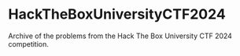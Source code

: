 # HackTheBoxUniversityCTF2024
Archive of the problems from the Hack The Box University CTF 2024 competition.
